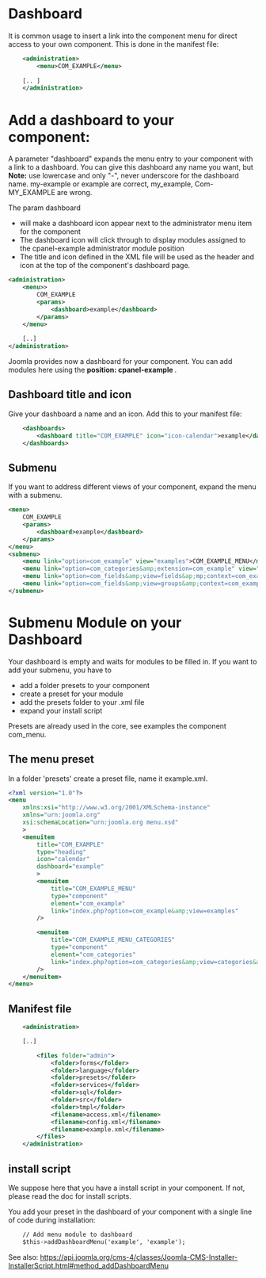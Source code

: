 Dashboard
=======================
It is common usage to insert a link into the component menu for direct access to your own component.
This is done in the manifest file: 

```xml title="Menu item Component in example.xml "
    <administration>
	    <menu>COM_EXAMPLE</menu>
	
	[.. ]
	</administration>
```
Add a dashboard to your component:
==================================

A parameter "dashboard" expands the menu entry to your component with a link to a dashboard. You can give this dashboard any name you want, but <strong> Note:</strong> use lowercase and only "-", never underscore for the dashboard name.
my-example or example are correct, my_example, Com-MY_EXAMPLE are wrong.

The param dashboard
- will make a dashboard icon appear next to the administrator menu item for the component
- The dashboard icon will click through to display modules assigned to the cpanel-example administrator module position
- The title and icon defined in the XML file will be used as the header and icon at the top of the component's dashboard page.

```xml title="Dashboard Link "
<administration>
	<menu>>
		COM_EXAMPLE
		<params>
			<dashboard>example</dashboard>
		</params>
	</menu>
	
	[..]
</administration>
```
Joomla provides now a dashboard for your component. You can add modules here using the <strong> position: cpanel-example </strong>. 

## Dashboard title and icon 

Give your dashboard a name and an icon. Add this to your manifest file:

```xml title="Dashboard title and icon"
    <dashboards>
		<dashboard title="COM_EXAMPLE" icon="icon-calendar">example</dashboard>
	</dashboards>
```

## Submenu
If you want to address different views of your component, expand the menu with a submenu.  

```xml title="Submenu items"
<menu>
	COM_EXAMPLE
	<params>
		<dashboard>example</dashboard>
	</params>
</menu>
<submenu>
	<menu link="option=com_example" view="examples">COM_EXAMPLE_MENU</menu>
	<menu link="option=com_categories&amp;extension=com_example" view="categories">COM_EXAMPLE_ENU_CATEGORIES</menu>
	<menu link="option=com_fields&amp;view=fields&ap;mp;context=com_example.example">COM_EXAMPLE_MENU_FIELDS</menu>
	<menu link="option=com_fields&amp;view=groups&amp;context=com_example.example">COM_EXAMPLE_MENU_FIELD_GROUPS</menu>
</submenu>
```

# Submenu Module on your Dashboard

Your dashboard is empty and waits for modules to be filled in. If you want to add your submenu, you have to
- add a folder presets to your component
- create a preset for your module
- add the presets folder to your .xml file
- expand your install script

Presets are already used in the core, see examples the component com_menu.

## The menu preset

In a folder 'presets' create a preset file, name it example.xml. 

```xml title="presets/example.xml"
<?xml version="1.0"?>
<menu
	xmlns:xsi="http://www.w3.org/2001/XMLSchema-instance"
	xmlns="urn:joomla.org"
	xsi:schemaLocation="urn:joomla.org menu.xsd"
	>
	<menuitem
		title="COM_EXAMPLE"
		type="heading"
		icon="calendar"
		dashboard="example"
		>
		<menuitem
			title="COM_EXAMPLE_MENU"
			type="component"
			element="com_example"
			link="index.php?option=com_example&amp;view=examples"
		/>

		<menuitem
			title="COM_EXAMPLE_MENU_CATEGORIES"
			type="component"
			element="com_categories"
			link="index.php?option=com_categories&amp;view=categories&amp;extension=com_example"
		/>
	</menuitem>
</menu>
```


## Manifest file

```xml title="New folder in example.xml"
	<administration>

    [..]

		<files folder="admin">
            <folder>forms</folder>
			<folder>language</folder>
            <folder>presets</folder>
			<folder>services</folder>
			<folder>sql</folder>
			<folder>src</folder>
            <folder>tmpl</folder>
            <filename>access.xml</filename>
            <filename>config.xml</filename>
			<filename>example.xml</filename>
		</files>
	</administration>
```

## install script

We suppose here that you have a install script in your component. If not, please read the doc for install scripts.

You add your preset in the dashboard of your component with a single line of code during installation: 

```xml title="installation script"
    // Add menu module to dashboard 
    $this->addDashboardMenu('example', 'example');
```

See also: https://api.joomla.org/cms-4/classes/Joomla-CMS-Installer-InstallerScript.html#method_addDashboardMenu

